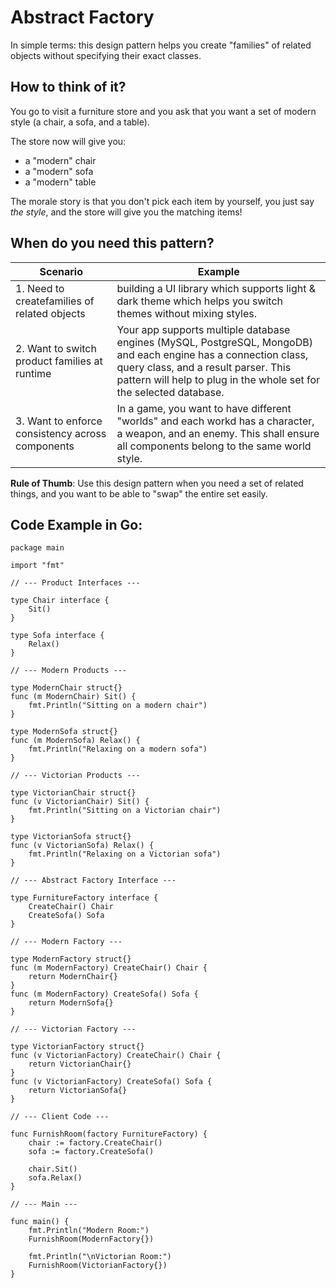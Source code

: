 # Abstract Factory

In simple terms: this design pattern helps you create "families" of related objects without specifying their exact classes.

## How to think of it?

You go to visit a furniture store and you ask that you want a set of modern style (a chair, a sofa, and a table).

The store now will give you:

- a "modern" chair
- a "modern" sofa
- a "modern" table

The morale story is that you don't pick each item by yourself, you just say _the style_, and the store will give you the matching items!

## When do you need this pattern?

| Scenario                                         | Example                                                                                                                                                                                                                       |
| ------------------------------------------------ | ----------------------------------------------------------------------------------------------------------------------------------------------------------------------------------------------------------------------------- |
| 1. Need to createfamilies of related objects     | building a UI library which supports light & dark theme which helps you switch themes without mixing styles.                                                                                                                  |
| 2. Want to switch product families at runtime    | Your app supports multiple database engines (MySQL, PostgreSQL, MongoDB) and each engine has a connection class, query class, and a result parser. This pattern will help to plug in the whole set for the selected database. |
| 3. Want to enforce consistency across components | In a game, you want to have different "worlds" and each workd has a character, a weapon, and an enemy. This shall ensure all components belong to the same world style.                                                       |

**Rule of Thumb**: Use this design pattern when you need a set of related things, and you want to be able to "swap" the entire set easily.

## Code Example in Go:

```
package main

import "fmt"

// --- Product Interfaces ---

type Chair interface {
	Sit()
}

type Sofa interface {
	Relax()
}

// --- Modern Products ---

type ModernChair struct{}
func (m ModernChair) Sit() {
	fmt.Println("Sitting on a modern chair")
}

type ModernSofa struct{}
func (m ModernSofa) Relax() {
	fmt.Println("Relaxing on a modern sofa")
}

// --- Victorian Products ---

type VictorianChair struct{}
func (v VictorianChair) Sit() {
	fmt.Println("Sitting on a Victorian chair")
}

type VictorianSofa struct{}
func (v VictorianSofa) Relax() {
	fmt.Println("Relaxing on a Victorian sofa")
}

// --- Abstract Factory Interface ---

type FurnitureFactory interface {
	CreateChair() Chair
	CreateSofa() Sofa
}

// --- Modern Factory ---

type ModernFactory struct{}
func (m ModernFactory) CreateChair() Chair {
	return ModernChair{}
}
func (m ModernFactory) CreateSofa() Sofa {
	return ModernSofa{}
}

// --- Victorian Factory ---

type VictorianFactory struct{}
func (v VictorianFactory) CreateChair() Chair {
	return VictorianChair{}
}
func (v VictorianFactory) CreateSofa() Sofa {
	return VictorianSofa{}
}

// --- Client Code ---

func FurnishRoom(factory FurnitureFactory) {
	chair := factory.CreateChair()
	sofa := factory.CreateSofa()

	chair.Sit()
	sofa.Relax()
}

// --- Main ---

func main() {
	fmt.Println("Modern Room:")
	FurnishRoom(ModernFactory{})

	fmt.Println("\nVictorian Room:")
	FurnishRoom(VictorianFactory{})
}
```
